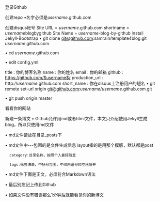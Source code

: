 登录Github

创建repo
 •名字必须是$username$.github.com
 
创建disqus帐号
Site URL = $username$.github.com
shortname = $username$blogbygithub
Site Name = $username$-blog-by-github
Install Jekyll-Bootstrap
 •
git clone git@github.com:samrain/template4blog.git $username$.github.com
 
•
cd $username$.github.com
 
•
edit config.yml
 

title : 你的博客名称 name : 你的姓名 email : 你的邮箱 github : https://github.com/$username$/ production_url : http://$username$.github.com short_name : 你在disqus上注册用户的短名
 •
git remote set-url origin git@github.com:$username$/$username$.github.com.git
 
•
git push origin master
 

看看你的网站

新建一条博文
 •
Github允许用md或者html文件，本文只介绍使用Jekyll生成blog，所以只使用md文件
 
•
md文件请放在目录_posts下
 
•
md文件中---包围的是文件生成信息
      layout指的是用那个模版，默认都是post

      category:目录名称，按照个人喜好随意

      tags:标签清单，中括号包围，中间用逗号和空格隔开 
•
md文件下面是正文，必须符合Markdown语法
 
•
最后别忘记上传到Github
 
•
如果文件没有错误那么1分钟后就能看见你的新博文

